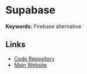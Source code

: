 # Supabase

**Keywords:** Firebase alternative

## Links

- [Code Repository](https://github.com/supabase/supabase)
- [Main Website](https://supabase.io/)

